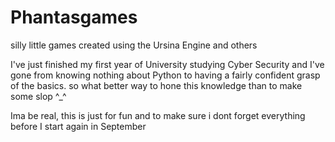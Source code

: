 # Phantasgames
silly little games created using the Ursina Engine and others


I've just finished my first year of University studying Cyber Security and I've gone from knowing nothing about Python to having a fairly confident grasp of the basics. so what better way to hone this knowledge than to make some slop ^_^

Ima be real, this is just for fun and to make sure i dont forget everything before I start again in September
